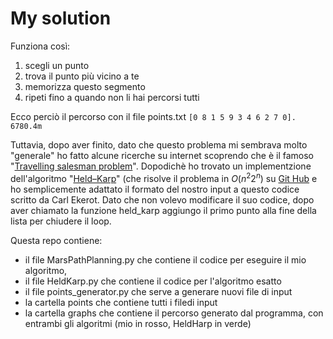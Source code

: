 # My solution

Funziona così:
1) scegli un punto
2) trova il punto più vicino a te
3) memorizza questo segmento
4) ripeti fino a quando non li hai percorsi tutti

Ecco perciò il percorso con il file points.txt
```[0 8 1 5 9 3 4 6 2 7 0]. 6780.4m```

Tuttavia, dopo aver finito, dato che questo problema mi sembrava molto "generale" ho fatto alcune ricerche su internet scoprendo che è il famoso "[Travelling salesman problem](https://en.wikipedia.org/wiki/Travelling_salesman_problem)". Dopodichè ho trovato un implementzione dell'algoritmo "[Held–Karp](https://en.wikipedia.org/wiki/Held%E2%80%93Karp_algorithm)" (che risolve il problema in $O(n^{2}2^{n})$ su [Git Hub](https://github.com/CarlEkerot/held-karp) e ho semplicemente adattato il formato del nostro input a questo codice scritto da Carl Ekerot. Dato che non volevo modificare il suo codice, dopo aver chiamato la funzione held_karp aggiungo il primo punto alla fine della lista per chiudere il loop.

Questa repo contiene:
* il file MarsPathPlanning.py che contiene il codice per eseguire il mio algoritmo,
* il file HeldKarp.py che contiene il codice per l'algoritmo esatto
* il file points_generator.py che serve a generare nuovi file di input
* la cartella points che contiene tutti i filedi input
* la cartella graphs che contiene il percorso generato dal programma, con entrambi gli algoritmi (mio in rosso, HeldHarp in verde)

